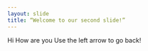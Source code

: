 ```yaml
---
layout: slide
title: “Welcome to our second slide!”
---
```

Hi How are you
Use the left arrow to go back!
